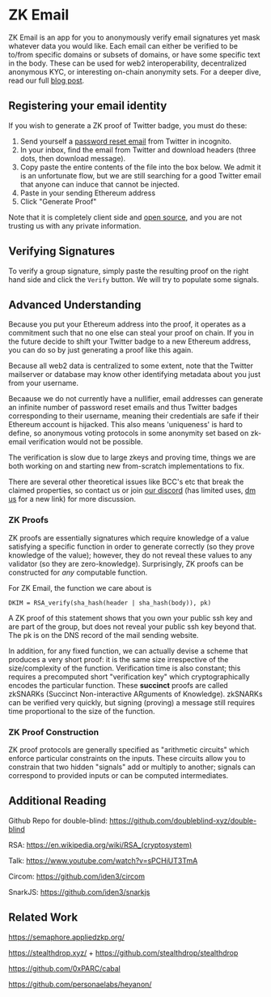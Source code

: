 # ZK Email

ZK Email is an app for you to anonymously verify email signatures yet mask whatever
data you would like. Each email can either be verified to be to/from specific domains
or subsets of domains, or have some specific text in the body. These can be used for
web2 interoperability, decentralized anonymous KYC, or interesting on-chain anonymity
sets. For a deeper dive, read our full [blog post](https://blog.aayushg.com/posts/zkemail/).

## Registering your email identity

If you wish to generate a ZK proof of Twitter badge, you must do these:

1. Send yourself a [password reset email](https://twitter.com/i/flow/password_reset) from Twitter in incognito.
2. In your inbox, find the email from Twitter and download headers (three dots, then download message).
3. Copy paste the entire contents of the file into the box below. We admit it is an unfortunate flow, but we are still searching for a good Twitter email that anyone can induce that cannot be injected.
4. Paste in your sending Ethereum address
5. Click "Generate Proof"

Note that it is completely client side and [open source](https://github.com/zk-email-verify/zk-email-verify/), and you are not trusting us with any private information.

## Verifying Signatures

To verify a group signature, simply paste the resulting proof on the right hand
side and click the `Verify` button. We will try to populate some signals.

## Advanced Understanding

Because you put your Ethereum address into the proof, it operates as a commitment
such that no one else can steal your proof on chain. If you in the future decide to
shift your Twitter badge to a new Ethereum address, you can do so by just generating a
proof like this again.

Because all web2 data is centralized to some extent, note that the Twitter mailserver
or database may know other identifying metadata about you just from your username.

Becaause we do not currently have a nullifier, email addresses can generate an infinite
number of password reset emails and thus Twitter badges corresponding to their username, meaning their credentials are safe if their Ethereum account is hijacked. This also means 'uniqueness' is hard to define,
so anonymous voting protocols in some anonymity set based on zk-email verification would not be possible.

The verification is slow due to large zkeys and proving time, things we are both working on
and starting new from-scratch implementations to fix.

There are several other theoretical issues like BCC's etc that break the claimed properties, so contact us or join [our discord](https://discord.gg/Sph38xHHNv) (has limited uses, [dm us](https://twitter.com/yush_g) for a new link) for more discussion.

### ZK Proofs

ZK proofs are essentially signatures which require knowledge of a value satisfying
a specific function in order to generate correctly (so they prove knowledge of
the value); however, they do not reveal these values to any validator (so they
are zero-knowledge). Surprisingly, ZK proofs can be constructed for _any_
computable function.

For ZK Email, the function we care about is

```
DKIM = RSA_verify(sha_hash(header | sha_hash(body)), pk)
```

A ZK proof of this statement shows that you own your public ssh key and are part
of the group, but does not reveal your public ssh key beyond that. The pk is on
the DNS record of the mail sending website.

In addition, for any fixed function, we can actually devise a scheme that
produces a very short proof: it is the same size irrespective of the
size/complexity of the function. Verification time is also constant; this
requires a precomputed short "verification key" which cryptographically encodes
the particular function. These **succinct** proofs are called zkSNARKs (Succinct
Non-interactive ARguments of Knowledge). zkSNARKs can be verified very quickly,
but signing (proving) a message still requires time proportional to the size of
the function.

### ZK Proof Construction

ZK proof protocols are generally specified as "arithmetic circuits" which
enforce particular constraints on the inputs. These circuits allow you to
constrain that two hidden "signals" add or multiply to another; signals can
correspond to provided inputs or can be computed intermediates.

## Additional Reading

Github Repo for double-blind: https://github.com/doubleblind-xyz/double-blind

RSA: https://en.wikipedia.org/wiki/RSA_(cryptosystem)

Talk: https://www.youtube.com/watch?v=sPCHiUT3TmA

Circom: https://github.com/iden3/circom

SnarkJS: https://github.com/iden3/snarkjs

## Related Work

https://semaphore.appliedzkp.org/

https://stealthdrop.xyz/ + https://github.com/stealthdrop/stealthdrop

https://github.com/0xPARC/cabal

https://github.com/personaelabs/heyanon/
